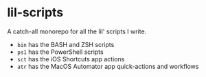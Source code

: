# lil-scripts
A catch-all monorepo for all the lil' scripts I write.
- `bin` has the BASH and ZSH scripts
- `ps1` has the PowerShell scripts
- `sct` has the iOS Shortcuts app actions
- `atr` has the MacOS Automator app quick-actions and workflows
